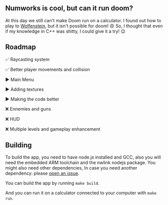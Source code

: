 ## Numworks is cool, but can it run doom?

At this day we still can't make Doom run on a calculator. I found out how to play to [Wolfenstein](https://github.com/zenith391/numworks-wolfenstein), but it isn't possible for doom! 😡 So, I thought that even if my knowledge in C++ was shitty, I could give it a try! 😉

## Roadmap

✅ Raycasting system

✅ Better player movements and collision

▶️ Main Menu

▶️ Adding textures

▶️ Making the code better

❌ Ennemies and guns

❌ HUD

❌ Multiple levels and gameplay enhancement

## Building

To build the app, you need to have node.js installed and GCC, also you will need the embedded ARM toolchain and the nwlink nodejs package. You might also need other dependencies, In case you need another dependency: please [open an issue](https://github.com/riley0122/numworks_template_cpp/issues/new).

You can build the app by running
`
make build
`.

And you can run it on a calculator connected to your computer with
`
make run
`.


